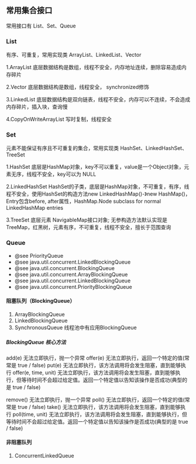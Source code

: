 ## 常用集合接口

常用接口有 List、Set、Queue
### List 
有序、可重复，常用实现类 ArrayList、LinkedList、Vector

1.ArrayList 
底层数据结构是数组，线程不安全，内存地址连续，删除容易造成内存碎片

2.Vector
底层数据结构是数组，线程安全， synchronized修饰

3.LinkedList
底层数据结构是双向链表，线程不安全，内存可以不连续，不会造成内存碎片，插入块，查询慢

4.CopyOnWriteArrayList
写时复制，线程安全


### Set
元素不能保证有序且不可重复的集合，常用实现类 HashSet、LinkedHashSet、TreeSet

1.HashSet
底层是HashMap对象，key不可以重复，value是一个Object对象，元素无序，线程不安全，key可以为 NULL

2.LinkedHashSet
HashSet的子类，底层是HashMap对象，不可重复，有序，线程不安全，使用HashSet的构造方法new LinkedHashMap()-》new HashMap()，Entry包含before, after属性，HashMap.Node subclass for normal LinkedHashMap entries

3.TreeSet
底层元素 NavigableMap接口对象; 无参构造方法默认实现是TreeMap，红黑树，元素有序，不可重复，线程不安全，擅长于范围查询

### Queue
 * @see PriorityQueue 
 * @see java.util.concurrent.LinkedBlockingQueue
 * @see java.util.concurrent.BlockingQueue
 * @see java.util.concurrent.ArrayBlockingQueue
 * @see java.util.concurrent.LinkedBlockingQueue
 * @see java.util.concurrent.PriorityBlockingQueue
 
#### 阻塞队列（BlockingQueue）
1. ArrayBlockingQueue
2. LinkedBlockingQueue
3. SynchronousQueue
线程池中有应用BlockingQueue

##### BlockingQueue 核心方法

add(e)  无法立即执行，抛一个异常
offer(e)  无法立即执行，返回一个特定的值(常常是 true / false)
put(e)  无法立即执行，该方法调用将会发生阻塞，直到能够执行
offer(e, time, unit)  无法立即执行，该方法调用将会发生阻塞，直到能够执行，但等待时间不会超过给定值。返回一个特定值以告知该操作是否成功(典型的是 true / false)

remove()  无法立即执行，抛一个异常
poll()  无法立即执行，返回一个特定的值(常常是 true / false)
take()  无法立即执行，该方法调用将会发生阻塞，直到能够执行
poll(time, unit)  无法立即执行，该方法调用将会发生阻塞，直到能够执行，但等待时间不会超过给定值。返回一个特定值以告知该操作是否成功(典型的是 true / false)

#### 非阻塞队列
1. ConcurrentLinkedQueue
